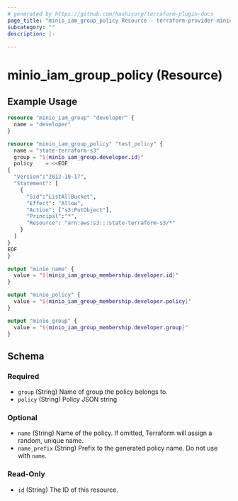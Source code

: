 ```yaml
---
# generated by https://github.com/hashicorp/terraform-plugin-docs
page_title: "minio_iam_group_policy Resource - terraform-provider-minio"
subcategory: ""
description: |-
  
---
```


# minio_iam_group_policy (Resource)



## Example Usage

```terraform
resource "minio_iam_group" "developer" {
  name = "developer"
}

resource "minio_iam_group_policy" "test_policy" {
  name = "state-terraform-s3"
  group = "${minio_iam_group.developer.id}"
  policy    = <<EOF
{
  "Version":"2012-10-17",
  "Statement": [
    {
      "Sid":"ListAllBucket",
      "Effect": "Allow",
      "Action": ["s3:PutObject"],
      "Principal":"*",
      "Resource": "arn:aws:s3:::state-terraform-s3/*"
    }
  ]
}
EOF
}

output "minio_name" {
  value = "${minio_iam_group_membership.developer.id}"
}

output "minio_policy" {
  value = "${minio_iam_group_membership.developer.policy}"
}

output "minio_group" {
  value = "${minio_iam_group_membership.developer.group}"
}
```

<!-- schema generated by tfplugindocs -->
## Schema

### Required

- `group` (String) Name of group the policy belongs to.
- `policy` (String) Policy JSON string

### Optional

- `name` (String) Name of the policy. If omitted, Terraform will assign a random, unique name.
- `name_prefix` (String) Prefix to the generated policy name. Do not use with `name`.

### Read-Only

- `id` (String) The ID of this resource.
